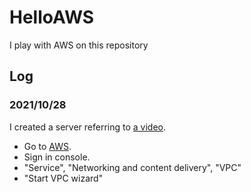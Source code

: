 # HelloAWS

I play with AWS on this repository

## Log

### 2021/10/28

I created a server referring to [a video](https://www.youtube.com/watch?v=HvrIPQ77xRY).

- Go to [AWS](https://aws.amazon.com).
- Sign in console.
- "Service", "Networking and content delivery", "VPC"
- "Start VPC wizard"

